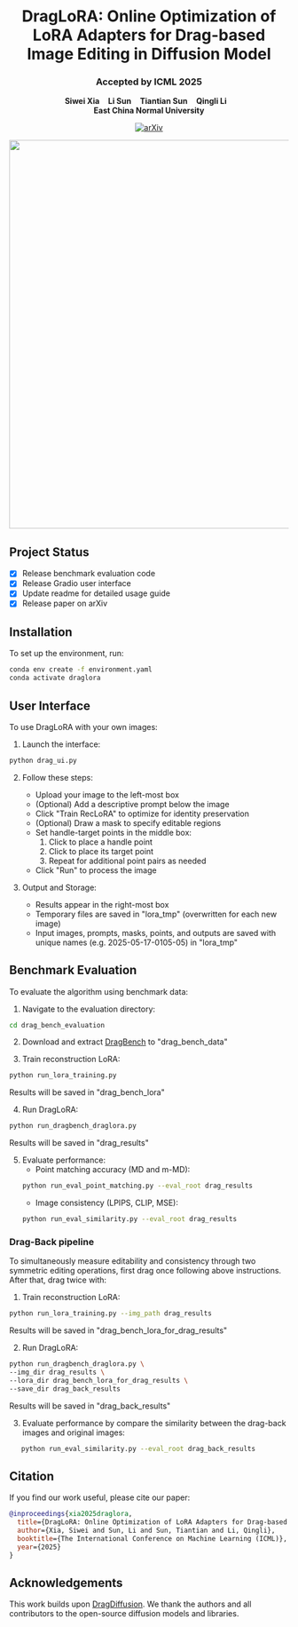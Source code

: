 <p align="center">
  <h1 align="center">DragLoRA: Online Optimization of LoRA Adapters for Drag-based Image Editing in Diffusion Model</h1>
   <h3 align="center">Accepted by ICML 2025</h3>
  </div>
  <p align="center">
    <strong>Siwei Xia</strong>
    &nbsp;&nbsp;
    <strong>Li Sun</strong>
    &nbsp;&nbsp;
    <strong>Tiantian Sun</strong>
    &nbsp;&nbsp;
    <strong>Qingli Li</strong>
    &nbsp;&nbsp;
    <br>
    <b>East China Normal University</b>
    <div align="center">
    <a href="https://arxiv.org/abs/2505.12427"><img alt='arXiv' src="https://img.shields.io/badge/arXiv-2505.12427-blue"></a>
    </div>
  </p>
  
  <div align="center">
    <img src="cmp.png", width="700">
  </div>
</p>

## Project Status
- [x] Release benchmark evaluation code
- [x] Release Gradio user interface
- [x] Update readme for detailed usage guide 
- [x] Release paper on arXiv

## Installation
To set up the environment, run:
```bash
conda env create -f environment.yaml
conda activate draglora
```

## User Interface
To use DragLoRA with your own images:

1. Launch the interface:
```bash
python drag_ui.py
```

2. Follow these steps:
   - Upload your image to the left-most box
   - (Optional) Add a descriptive prompt below the image
   - Click "Train RecLoRA" to optimize for identity preservation
   - (Optional) Draw a mask to specify editable regions
   - Set handle-target points in the middle box:
     1. Click to place a handle point
     2. Click to place its target point
     3. Repeat for additional point pairs as needed
   - Click "Run" to process the image

3. Output and Storage:
   - Results appear in the right-most box
   - Temporary files are saved in "lora_tmp" (overwritten for each new image)
   - Input images, prompts, masks, points, and outputs are saved with unique names (e.g. 2025-05-17-0105-05) in "lora_tmp"

## Benchmark Evaluation
To evaluate the algorithm using benchmark data:

1. Navigate to the evaluation directory:
```bash
cd drag_bench_evaluation
```

2. Download and extract [DragBench](https://github.com/Yujun-Shi/DragDiffusion/releases/download/v0.1.1/DragBench.zip) to "drag_bench_data"

3. Train reconstruction LoRA:
```bash
python run_lora_training.py
```
Results will be saved in "drag_bench_lora"

4. Run DragLoRA:
```bash
python run_dragbench_draglora.py
```
Results will be saved in "drag_results"

5. Evaluate performance:
   - Point matching accuracy (MD and m-MD):
   ```bash
   python run_eval_point_matching.py --eval_root drag_results
   ```
   - Image consistency (LPIPS, CLIP, MSE):
   ```bash
   python run_eval_similarity.py --eval_root drag_results
   ```
### Drag-Back pipeline
To simultaneously measure editability and consistency through two symmetric editing operations, first drag once following above instructions.
After that, drag twice with:
1. Train reconstruction LoRA:
```bash
python run_lora_training.py --img_path drag_results
```
Results will be saved in "drag_bench_lora_for_drag_results"

2. Run DragLoRA:
```bash
python run_dragbench_draglora.py \
--img_dir drag_results \
--lora_dir drag_bench_lora_for_drag_results \
--save_dir drag_back_results
```
Results will be saved in "drag_back_results"

3. Evaluate performance by compare the similarity between the drag-back images and original images:
```bash
   python run_eval_similarity.py --eval_root drag_back_results
```

## Citation
If you find our work useful, please cite our paper:
```bibtex
@inproceedings{xia2025draglora,
  title={DragLoRA: Online Optimization of LoRA Adapters for Drag-based Image Editing in Diffusion Model},
  author={Xia, Siwei and Sun, Li and Sun, Tiantian and Li, Qingli},
  booktitle={The International Conference on Machine Learning (ICML)},
  year={2025}
}
```

## Acknowledgements
This work builds upon [DragDiffusion](https://github.com/Yujun-Shi/DragDiffusion). We thank the authors and all contributors to the open-source diffusion models and libraries.
